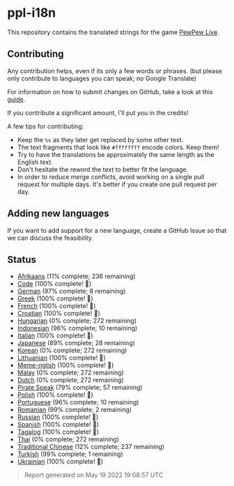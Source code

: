[//]: # "This file is automatically generated by generate_readme.py"
# ppl-i18n
This repository contains the translated strings for the game [PewPew Live](https://pewpew.live).
## Contributing
Any contribution helps, even if its only a few words or phrases.
(but please only contribute to languages you can speak; no Google Translate)

For information on how to submit changes on GitHub, take a look at this [guide](https://docs.github.com/en/free-pro-team@latest/github/managing-files-in-a-repository/editing-files-in-another-users-repository).

If you contribute a significant amount, I'll put you in the credits!

A few tips for contributing:
* Keep the `%s` as they later get replaced by some other text.
* The text fragments that look like `#ffffffff` encode colors. Keep them!
* Try to have the translations be approximately the same length as the English text.
* Don't hesitate the reword the text to better fit the language.
* In order to reduce merge conflicts, avoid working on a single pull request for multiple days. It's better if you create one pull request per day.
## Adding new languages
If you want to add support for a new language, create a GitHub Issue so that we can discuss
the feasibility.
## Status
* [Afrikaans](/translations/afr.po) (11% complete; 236 remaining)
* [Code](/translations/code.po) (100% complete! 🎉)
* [German](/translations/deu.po) (97% complete; 8 remaining)
* [Greek](/translations/gre.po) (100% complete! 🎉)
* [French](/translations/fra.po) (100% complete! 🎉)
* [Croatian](/translations/hrv.po) (100% complete! 🎉)
* [Hungarian](/translations/hun.po) (0% complete; 272 remaining)
* [Indonesian](/translations/ind.po) (96% complete; 10 remaining)
* [Italian](/translations/ita.po) (100% complete! 🎉)
* [Japanese](/translations/jpn.po) (89% complete; 28 remaining)
* [Korean](/translations/kor.po) (0% complete; 272 remaining)
* [Lithuanian](/translations/lit.po) (100% complete! 🎉)
* [Meme-nglish](/translations/meme.po) (100% complete! 🎉)
* [Malay](/translations/msa.po) (0% complete; 272 remaining)
* [Dutch](/translations/nld.po) (0% complete; 272 remaining)
* [Pirate Speak](/translations/pirate.po) (79% complete; 57 remaining)
* [Polish](/translations/pol.po) (100% complete! 🎉)
* [Portuguese](/translations/por.po) (96% complete; 10 remaining)
* [Romanian](/translations/ron.po) (99% complete; 2 remaining)
* [Russian](/translations/rus.po) (100% complete! 🎉)
* [Spanish](/translations/spa.po) (100% complete! 🎉)
* [Tagalog](/translations/tgl.po) (100% complete! 🎉)
* [Thai](/translations/tha.po) (0% complete; 272 remaining)
* [Traditional Chinese](/translations/cht.po) (12% complete; 237 remaining)
* [Turkish](/translations/tur.po) (99% complete; 1 remaining)
* [Ukrainian](/translations/ukr.po) (100% complete! 🎉)
> Report generated on May 19 2022 19:08:57 UTC